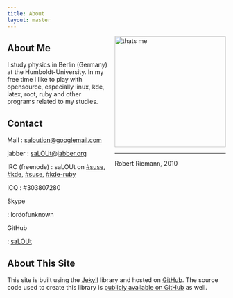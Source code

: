 ```yaml
---
title: About
layout: master
---
```

<div style="float:right; margin-left: 1em;">
  <img width="256px" height="256px" alt="thats me" src="http://salout.github.com/images/me.jpg"><br />
  <hr />
  Robert Riemann, 2010
</div>

## About Me

I study physics in Berlin (Germany) at the Humboldt-University.
In my free time I like to play with opensource, especially
linux, kde, latex, root, ruby and other programs related to my studies.

## Contact

Mail
: <saloution@googlemail.com>

jabber
: saLOUt@jabber.org

IRC (freenode)
: saLOUt on [#suse](irc://irc.opensuse.org/suse),
  [#kde](irc://irc.opensuse.org/kde),
  [#suse](irc://irc.opensuse.org/suse),
  [#kde-ruby](irc://irc.opensuse.org/kde-ruby)
  
ICQ
: \#303807280

Skype

: lordofunknown

GitHub

: [saLOUt](http://github.com/saLOUt/)


## About This Site

This site is built using the [Jekyll](http://github.com/mojombo/jekyll) library and hosted on [GitHub](http://github.com/). The source code used to create this library is [publicly available on GitHub](http://github.com/saLOUt/saLOUt.github.com) as well.
